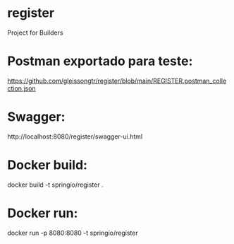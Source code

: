 # register
Project for Builders

# Postman exportado para teste:
https://github.com/gleissongtr/register/blob/main/REGISTER.postman_collection.json

# Swagger:
http://localhost:8080/register/swagger-ui.html

# Docker build:
docker build -t springio/register .

# Docker run:
docker run -p 8080:8080 -t springio/register
